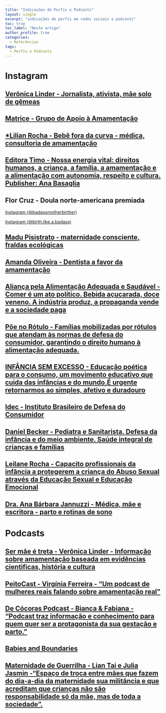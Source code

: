 ```yaml
---
title: "Indicações de Perfis e Podcasts"
layout: single
excerpt: "indicações de perfis em redes sociais e podcasts"
toc: true
toc_label: "Neste artigo"
author_profile: true
categories:
  - Referências
tags:
  - Perfis e Podcasts
---
```


# Instagram

## [Verônica Linder - Jornalista, ativista, mãe solo de gêmeas](https://www.instagram.com/averonicalinder/)

## [Matrice - Grupo de Apoio à Amamentação](https://www.instagram.com/matrice_sp/)

## [*Lilian Rocha - Bebê fora da curva - médica, consultoria de amamentação](https://www.instagram.com/bbforadacurva/)

## [Editora Timo - Nossa energia vital: direitos humanos, a criança, a família, a amamentação e a alimentação com autonomia, respeito e cultura. Publisher: Ana Basaglia](https://www.instagram.com/editoratimo/)

## Flor Cruz - Doula norte-americana premiada
[Instagram (@badassmotherbirther)](https://www.instagram.com/badassmotherbirther/)

[Instagram (@birth.like.a.badass)](https://www.instagram.com/birth.like.a.badass/)

## [Madu Pisistrato - maternidade consciente, fraldas ecológicas](https://www.instagram.com/madupisistrato/)

## [Amanda Oliveira - Dentista a favor da amamentação](https://www.instagram.com/sorriremamar/)

## [Aliança pela Alimentação Adequada e Saudável - Comer é um ato político. Bebida açucarada, doce veneno. A indústria produz, a propaganda vende e a sociedade paga](https://www.instagram.com/aliancaalimentacao/)

## [Põe no Rótulo - Famílias mobilizadas por rótulos que atendam às normas de defesa do consumidor, garantindo o direito humano à alimentação adequada.](https://www.instagram.com/poenorotulo/)

## [INFÂNCIA SEM EXCESSO - Educação poética para o consumo, um movimento educativo que cuida das infâncias e do mundo.É urgente retornarmos ao simples, afetivo e duradouro](https://www.instagram.com/infanciasemexcesso/)

## [Idec - Instituto Brasileiro de Defesa do Consumidor](https://www.instagram.com/idecbr/)

## [Daniel Becker - Pediatra e Sanitarista. Defesa da infância e do meio ambiente. Saúde integral de crianças e famílias](https://www.instagram.com/pediatriaintegralbr/)

## [Leilane Rocha - Capacito profissionais da infância a protegerem a criança do Abuso Sexual através da Educação Sexual e Educação Emocional](https://www.instagram.com/leilianerochapsicologa/)

## [Dra. Ana Bárbara Jannuzzi - Médica, mãe e escritora - parto e rotinas de sono](https://www.instagram.com/drajannuzzi/)

# Podcasts

## [Ser mãe é treta - Verônica Linder - Informação sobre amamentação baseada em evidências cientificas, história e cultura](http://apoia.se/averonicalinder)

## [PeitoCast - Virgínia Ferreira - “Um podcast de mulheres reais falando sobre amamentação real”](https://open.spotify.com/show/6o8EDTnHWkpt1to4dJZbyc?si=9f5280e67d4b447a)

## [De Cócoras Podcast - Bianca & Fabiana - “Podcast traz informação e conhecimento para quem quer ser a protagonista da sua gestação e parto.”](https://open.spotify.com/show/23wRpwBZNsCNvHckKBgooj?si=757ee268837e4345)

## [Babies and Boundaries](https://open.spotify.com/show/7KRbqostTnkcef6aQbtoWM?si=29357e34f4ab4338)

## [Maternidade de Guerrilha - Lian Tai e Julia Jasmin -“Espaço de troca entre mães que fazem do dia-a-dia da maternidade sua militância e que acreditam que crianças não são responsabilidade só da mãe, mas de toda a sociedade”.](https://open.spotify.com/show/0pRuftrTzx4LmvyTnyGp3N?si=788cccb960924962)